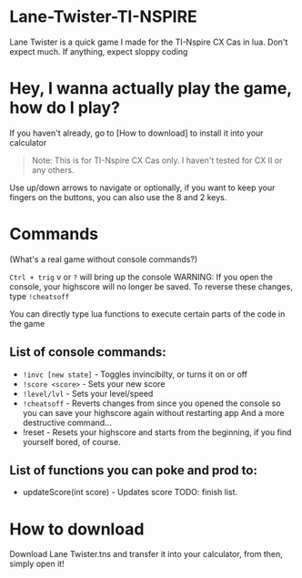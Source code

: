 # Lane-Twister-TI-NSPIRE
Lane Twister is a quick game I made for the TI-Nspire CX Cas in lua.
Don't expect much. If anything, expect sloppy coding

# Hey, I wanna actually play the game, how do I play?

If you haven't already, go to [How to download] to install it into your calculator

> Note: This is for TI-Nspire CX Cas only. I haven't tested for CX II or any others.

Use up/down arrows to navigate or optionally, if you want to keep your fingers on the buttons, you can also use the 8 and 2 keys.

# Commands

(What's a real game without console commands?)

`Ctrl + trig` v or `?` will bring up the console
WARNING: If you open the console, your highscore will no longer be saved. To reverse these changes, type `!cheatsoff`

You can directly type lua functions to execute certain parts of the code in the game

## List of console commands:

* `!invc [new state]` - Toggles invincibilty, or turns it on or off
* `!score <score>` - Sets your new score
* `!level/lvl` - Sets your level/speed
* `!cheatsoff` - Reverts changes from since you opened the console so you can save your highscore again without restarting app
And a more destructive command...
* !reset - Resets your highscore and starts from the beginning, if you find yourself bored, of course.

## List of functions you can poke and prod to:

* updateScore(int score) - Updates score
TODO: finish list.

# How to download

Download Lane Twister.tns and transfer it into your calculator, from then, simply open it!
